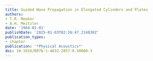 ```yaml
---
title: Guided Wave Propagation in Elongated Cylinders and Plates
authors:
- T.R. Meeker
- A.H. Meitzler
date: '1964-01-01'
publishDate: '2025-01-03T02:26:47.214830Z'
publication_types:
- chapter
publication: '*Physical Acoustics*'
doi: 10.1016/B978-1-4832-2857-0.50008-3
---
```

